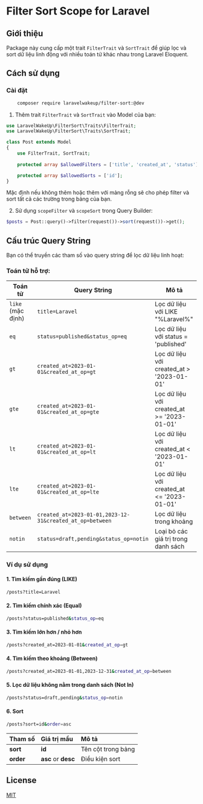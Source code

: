 # Filter Sort Scope for Laravel

## Giới thiệu
Package này cung cấp một trait `FilterTrait` và `SortTrait` để giúp lọc và sort dữ liệu linh động với nhiều toán tử khác nhau trong Laravel Eloquent.

## Cách sử dụng
### Cài đặt

```bash
    composer require laravelwakeup/filter-sort:@dev
```

1. Thêm trait `FilterTrait` và `SortTrait` vào Model của bạn:
```php
use LaravelWakeUp\FilterSort\Traits\FilterTrait;
use LaravelWakeUp\FilterSort\Traits\SortTrait;

class Post extends Model
{
    use FilterTrait, SortTrait;
    
    protected array $allowedFilters = ['title', 'created_at', 'status'];

    protected array $allowedSorts = ['id'];
}
```
Mặc định nếu không thêm hoặc thêm với mảng rỗng sẽ cho phép filter và sort tất cả các trường trong bảng của bạn.

2. Sử dụng `scopeFilter` và `scopeSort` trong Query Builder:
```php
$posts = Post::query()->filter(request())->sort(request())->get();
```

## Cấu trúc Query String
Bạn có thể truyền các tham số vào query string để lọc dữ liệu linh hoạt:

### Toán tử hỗ trợ:
| Toán tử | Query String | Mô tả |
|---------|-------------|--------|
| `like` (mặc định) | `title=Laravel` | Lọc dữ liệu với LIKE "%Laravel%" |
| `eq`  | `status=published&status_op=eq` | Lọc dữ liệu với status = 'published' |
| `gt`  | `created_at=2023-01-01&created_at_op=gt` | Lọc dữ liệu với created_at > '2023-01-01' |
| `gte` | `created_at=2023-01-01&created_at_op=gte` | Lọc dữ liệu với created_at >= '2023-01-01' |
| `lt`  | `created_at=2023-01-01&created_at_op=lt` | Lọc dữ liệu với created_at < '2023-01-01' |
| `lte` | `created_at=2023-01-01&created_at_op=lte` | Lọc dữ liệu với created_at <= '2023-01-01' |
| `between` | `created_at=2023-01-01,2023-12-31&created_at_op=between` | Lọc dữ liệu trong khoảng |
| `notin` | `status=draft,pending&status_op=notin` | Loại bỏ các giá trị trong danh sách |

### Ví dụ sử dụng
#### 1. Tìm kiếm gần đúng (LIKE)
```sh
/posts?title=Laravel
```
#### 2. Tìm kiếm chính xác (Equal)
```sh
/posts?status=published&status_op=eq
```
#### 3. Tìm kiếm lớn hơn / nhỏ hơn
```sh
/posts?created_at=2023-01-01&created_at_op=gt
```
#### 4. Tìm kiếm theo khoảng (Between)
```sh
/posts?created_at=2023-01-01,2023-12-31&created_at_op=between
```
#### 5. Lọc dữ liệu không nằm trong danh sách (Not In)
```sh
/posts?status=draft,pending&status_op=notin
```
#### 6. Sort
```sh
/posts?sort=id&order=asc
```
| Tham số | Giá trị mẩu    | Mô tả  |
| :-------- | :------- | :-------------------------------- |
| **sort**      | **id** | Tên cột trong bảng |
| **order**      | **asc** or **desc** | Điều kiện sort |




## License

[MIT](https://choosealicense.com/licenses/mit/)

